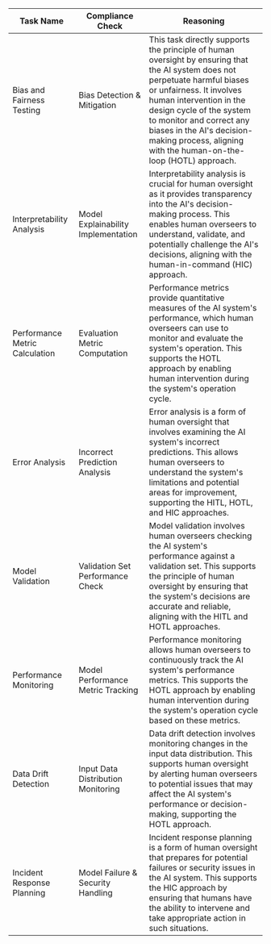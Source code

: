 | Task Name | Compliance Check | Reasoning |
|-----------|------------------|-----------|
| Bias and Fairness Testing | Bias Detection & Mitigation | This task directly supports the principle of human oversight by ensuring that the AI system does not perpetuate harmful biases or unfairness. It involves human intervention in the design cycle of the system to monitor and correct any biases in the AI's decision-making process, aligning with the human-on-the-loop (HOTL) approach. |
| Interpretability Analysis | Model Explainability Implementation | Interpretability analysis is crucial for human oversight as it provides transparency into the AI's decision-making process. This enables human overseers to understand, validate, and potentially challenge the AI's decisions, aligning with the human-in-command (HIC) approach. |
| Performance Metric Calculation | Evaluation Metric Computation | Performance metrics provide quantitative measures of the AI system's performance, which human overseers can use to monitor and evaluate the system's operation. This supports the HOTL approach by enabling human intervention during the system's operation cycle. |
| Error Analysis | Incorrect Prediction Analysis | Error analysis is a form of human oversight that involves examining the AI system's incorrect predictions. This allows human overseers to understand the system's limitations and potential areas for improvement, supporting the HITL, HOTL, and HIC approaches. |
| Model Validation | Validation Set Performance Check | Model validation involves human overseers checking the AI system's performance against a validation set. This supports the principle of human oversight by ensuring that the system's decisions are accurate and reliable, aligning with the HITL and HOTL approaches. |
| Performance Monitoring | Model Performance Metric Tracking | Performance monitoring allows human overseers to continuously track the AI system's performance metrics. This supports the HOTL approach by enabling human intervention during the system's operation cycle based on these metrics. |
| Data Drift Detection | Input Data Distribution Monitoring | Data drift detection involves monitoring changes in the input data distribution. This supports human oversight by alerting human overseers to potential issues that may affect the AI system's performance or decision-making, supporting the HOTL approach. |
| Incident Response Planning | Model Failure & Security Handling | Incident response planning is a form of human oversight that prepares for potential failures or security issues in the AI system. This supports the HIC approach by ensuring that humans have the ability to intervene and take appropriate action in such situations. |